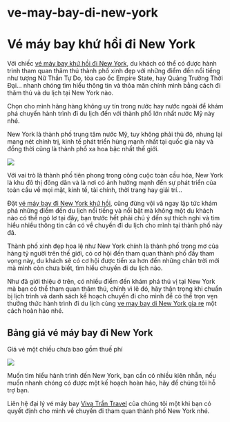 # ve-may-bay-di-new-york
<h1>Vé máy bay khứ hồi đi New York</h1>

Với chiếc <a href = "http://vivatrantravel.vn/ve-may-bay-di-new-york.html">vé máy bay khứ hồi đi New York</a>, du khách có thể có được hành trình tham quan thăm thú thành phố xinh đẹp với những điểm đến nổi tiếng như tượng Nữ Thần Tự Do, tòa cao ốc Empire State, hay Quảng Trường Thời Đại… nhanh chóng tìm hiểu thông tin và thỏa mãn chính mình bằng cách đi thăm thú và du lịch tại New York nào.

Chọn cho mình hãng hàng không uy tín trong nước hay nước ngoài để khám phá chuyến hành trình đi du lịch đến với thành phố lớn nhất nước Mỹ này nhé.

New York là thành phố trung tâm nước Mỹ, tuy không phải thủ đô, nhưng lại mang nét chính trị, kinh tế phát triển hùng mạnh nhất tại quốc gia này và đồng thời cũng là thành phố xa hoa bậc nhất thế giới.

<img src = "http://vemaybaychinaeastern.com/wp-content/uploads/2016/06/ve-may-bay-di-New-York.jpg" />

Với vai trò là thành phố tiên phong trong công cuộc toàn cầu hóa, New York là khu đô thị đông dân và là nơi có ảnh hưởng mạnh đến sự phát triển của toàn cầu về mọi mặt, kinh tế, tài chính, thời trang hay giải trí…

Đặt <a href = "https://vivatrantravel.com/ve-quoc-te/ve-may-bay-di-new-york.html">vé máy bay đi New York khứ hồi</a>, cũng đừng vội vã ngay lập tức khám phá những điểm đến du lịch nổi tiếng và nổi bật mà không một du khách nào có thể ngó lơ tại đây, bạn trước hết phải chú ý đến sự thích nghi và tìm hiểu nhiều thông tin cần có về chuyến đi du lịch cho mình tại thành phố này đã.

Thành phố xinh đẹp hoa lệ như New York chính là thành phố trong mơ của hàng tỷ người trên thế giới, có cơ hội đến tham quan thành phố đầy tham vọng này, du khách sẽ có cơ hội được tiến xa hơn đến những chân trời mới mà mình còn chưa biết, tìm hiểu chuyến đi du lịch nào.

Như đã giới thiệu ở trên, có nhiều điểm đến khám phá thú vị tại New York mà bạn có thể tham quan thăm thú, chính vì lẽ đó, hãy thận trọng khi chuẩn bị lịch trình và danh sách kế hoạch chuyến đi cho mình để có thể trọn vẹn thưởng thức hành trình đi du lịch cùng <a href = "https://visaxuatnhapcanh.vn/ve-may-bay-di-new-york.html">ve may bay di New York gia re</a> một cách hoàn hảo nhé.

<h2>Bảng giá vé máy bay đi New York</h2>

Giá vé một chiều chưa bao gồm thuế phí

<img src = "http://vemaybaychinaeastern.com/wp-content/uploads/2016/06/ve-may-bay-di-new-york-6.jpg" />

Muốn tìm hiểu hành trình đến New York, bạn cần có nhiều kiên nhẫn, nếu muốn nhanh chóng có được một kế hoạch hoàn hảo, hãy để chúng tôi hỗ trợ bạn.

Liên hệ đại lý vé máy bay <a href = "http://vivatrantravel.vn/">Viva Trần Travel</a> của chúng tôi một khi bạn có quyết định cho mình về chuyến đi tham quan thành phố New York nhé.

